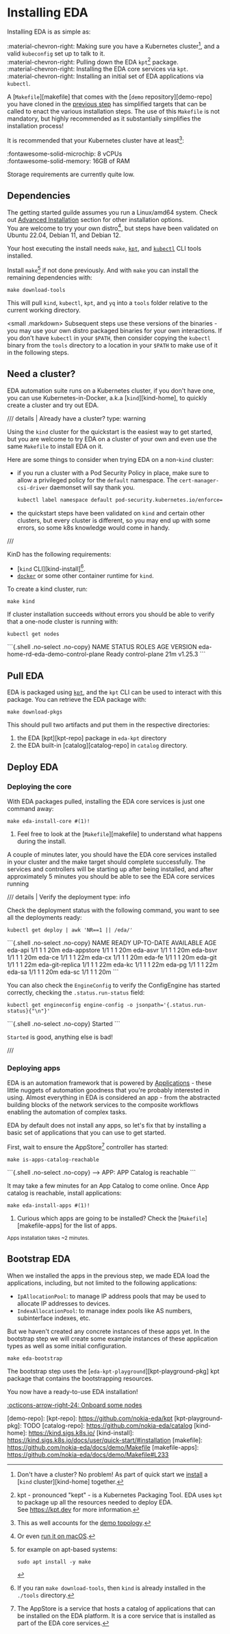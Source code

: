 # Installing EDA

Installing EDA is as simple as:

:material-chevron-right: Making sure you have a Kubernetes cluster[^1], and a valid `kubeconfig` set up to talk to it.  
:material-chevron-right: Pulling down the EDA `kpt`[^2] package.  
:material-chevron-right: Installing the EDA core services via `kpt`.  
:material-chevron-right: Installing an initial set of EDA applications via `kubectl`.  

A [`Makefile`][makefile] that comes with the [`demo` repository][demo-repo] you have cloned in the [previous step](getting-access.md#clone-the-demo-repository) has simplified targets that can be called to enact the various installation steps. The use of this `Makefile` is not mandatory, but highly recommended as it substantially simplifies the installation process!

It is recommended that your Kubernetes cluster have at least[^3]:

:fontawesome-solid-microchip: 8 vCPUs  
:fontawesome-solid-memory: 16GB of RAM

Storage requirements are currently quite low.

## Dependencies

The getting started guilde assumes you run a Linux/amd64 system. Check out [Advanced Installation](../user-guide/install-advanced.md) section for other installation options.  
You are welcome to try your own distro[^7], but steps have been validated on Ubuntu 22.04, Debian 11, and Debian 12.

Your host executing the install needs `make`, [`kpt`](https://kpt.dev/installation/kpt-cli), and [`kubectl`](https://kubernetes.io/docs/tasks/tools/install-kubectl-linux/) CLI tools installed.

Install `make`[^4] if not done previously. And with `make` you can install the remaining dependencies with:

```shell
make download-tools
```

This will pull `kind`, `kubectl`, `kpt`, and `yq` into a `tools` folder relative to the current working directory.

<small .markdown>
Subsequent steps use these versions of the binaries - you may use your own distro packaged binaries for your own interactions. If you don't have `kubectl` in your `$PATH`, then consider copying the `kubectl` binary from the `tools` directory to a location in your `$PATH` to make use of it in the following steps.
</small>

## Need a cluster?

EDA automation suite runs on a Kubernetes cluster, if you don't have one, you can use Kubernetes-in-Docker, a.k.a [`kind`][kind-home], to quickly create a cluster and try out EDA.

/// details | Already have a cluster?
    type: warning

Using the `kind` cluster for the quickstart is the easiest way to get started, but you are welcome to try EDA on a cluster of your own and even use the same `Makefile` to install EDA on it.

Here are some things to consider when trying EDA on a non-`kind` cluster:

- if you run a cluster with a Pod Security Policy in place, make sure to allow a privileged policy for the `default` namespace. The `cert-manager-csi-driver` daemonset will say thank you.

    ```bash
    kubectl label namespace default pod-security.kubernetes.io/enforce=privileged
    ```

- the quickstart steps have been validated on `kind` and certain other clusters, but every cluster is different, so you may end up with some errors, so some k8s knowledge would come in handy.

///

KinD has the following requirements:

- [`kind` CLI][kind-install][^5].
- [`docker`](https://docs.docker.com/engine/install/) or some other container runtime for `kind`.

To create a kind cluster, run:

```shell
make kind
```

If cluster installation succeeds without errors you should be able to verify that a one-node cluster is running with:

```{.shell .no-select}
kubectl get nodes
```

<div class="embed-result">
```{.shell .no-select .no-copy}
NAME                                 STATUS   ROLES           AGE   VERSION
eda-home-rd-eda-demo-control-plane   Ready    control-plane   21m   v1.25.3
```
</div>

## Pull EDA

EDA is packaged using [`kpt`][kpt-home], and the `kpt` CLI can be used to interact with this package. You can retrieve the EDA package with:

```{.shell .no-select}
make download-pkgs
```

This should pull two artifacts and put them in the respective directories:

1. the EDA [kpt][kpt-repo] package in `eda-kpt` directory
2. the EDA built-in [catalog][catalog-repo] in `catalog` directory.

## Deploy EDA

### Deploying the core

With EDA packages pulled, installing the EDA core services is just one command away:

```{.shell .no-select}
make eda-install-core #(1)!
```

1. Feel free to look at the [`Makefile`][makefile] to understand what happens during the install.

A couple of minutes later, you should have the EDA core services installed in your cluster and the make target should complete successfully. The services and controllers will be starting up after being installed, and after approximately 5 minutes you should be able to see the EDA core services running

/// details | Verify the deployment
    type: info

Check the deployment status with the following command, you want to see all the deployments ready:

```{.shell .no-select}
kubectl get deploy | awk 'NR==1 || /eda/'
```

<div class="embed-result">
```{.shell .no-select .no-copy}
NAME              READY   UP-TO-DATE   AVAILABLE   AGE
eda-api           1/1     1            1           20m
eda-appstore      1/1     1            1           20m
eda-asvr          1/1     1            1           20m
eda-bsvr          1/1     1            1           20m
eda-ce            1/1     1            1           22m
eda-cx            1/1     1            1           20m
eda-fe            1/1     1            1           20m
eda-git           1/1     1            1           22m
eda-git-replica   1/1     1            1           22m
eda-kc            1/1     1            1           22m
eda-pg            1/1     1            1           22m
eda-sa            1/1     1            1           20m
eda-sc            1/1     1            1           20m
```
</div>

You can also check the `EngineConfig` to verify the ConfigEngine has started correctly, checking the `.status.run-status` field:

```{.shell .no-select}
kubectl get engineconfig engine-config -o jsonpath='{.status.run-status}{"\n"}'
```

<div class="embed-result">
```{.shell .no-select .no-copy}
Started
```
</div>

`Started` is good, anything else is bad!

///

### Deploying apps

EDA is an automation framework that is powered by [Applications](../apps/app-store.md) - these little nuggets of automation goodness that you're probably interested in using. Almost everything in EDA is considered an app - from the abstracted building blocks of the network services to the composite workflows enabling the automation of complex tasks.

EDA by default does not install any apps, so let's fix that by installing a basic set of applications that you can use to get started.

First, wait to ensure the AppStore[^6] controller has started:

```{.shell .no-select}
make is-apps-catalog-reachable
```

<div class="embed-result">
```{.shell .no-select .no-copy}
--> APP: APP Catalog is reachable
```
</div>

It may take a few minutes for an App Catalog to come online. Once App catalog is reachable, install applications:

```{.shell .no-select}
make eda-install-apps #(1)!
```

1. Curious which apps are going to be installed? Check the [`Makefile`][makefile-apps] for the list of apps.

<small>Apps installation takes ~2 minutes.</small>

## Bootstrap EDA

When we installed the apps in the previous step, we made EDA load the applications, including, but not limited to the following applications:

- `IpAllocationPool`: to manage IP address pools that may be used to allocate IP addresses to devices.
- `IndexAllocationPool`: to manage index pools like AS numbers, subinterface indexes, etc.

But we haven't created any concrete instances of these apps yet. In the bootstrap step we will create some example instances of these application types as well as some initial configuration.

```shell
make eda-bootstrap
```

The bootstrap step uses the [`eda-kpt-playground`][kpt-playground-pkg] kpt package that contains the bootstrapping resources.

You now have a ready-to-use EDA installation!

[:octicons-arrow-right-24: Onboard some nodes](onboarding-nodes.md)

[^1]: Don't have a cluster? No problem! As part of quick start we [install](#need-a-cluster) a [`kind` cluster][kind-home] together.
[^2]: kpt - pronounced "kept" - is a Kubernetes Packaging Tool. EDA uses `kpt` to package up all the resources needed to deploy EDA.  
See <https://kpt.dev> for more information.
[^3]: This as well accounts for the [demo topology](onboarding-nodes.md).
[^4]: for example on apt-based systems:
    ```shell
    sudo apt install -y make
    ```
[^5]: If you ran `make download-tools`, then `kind` is already installed in the `./tools` directory.
[^6]: The AppStore is a service that hosts a catalog of applications that can be installed on the EDA platform. It is a core service that is installed as part of the EDA core services.
[^7]: Or even [run it on macOS](../user-guide/install-advanced.md#eda-on-macos).

[kpt-home]: https://kpt.dev
[demo-repo]:
[kpt-repo]: https://github.com/nokia-eda/kpt
[kpt-playground-pkg]: TODO
[catalog-repo]: https://github.com/nokia-eda/catalog
[kind-home]: https://kind.sigs.k8s.io/
[kind-install]: https://kind.sigs.k8s.io/docs/user/quick-start/#installation
[makefile]: https://github.com/nokia-eda/docs/demo/Makefile
[makefile-apps]: https://github.com/nokia-eda/docs/demo/Makefile#L233
